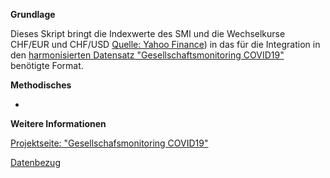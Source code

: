 
**Grundlage**

Dieses Skript bringt die Indexwerte des SMI und die Wechselkurse CHF/EUR und CHF/USD [Quelle: Yahoo Finance](https://finance.yahoo.com)) in das für die Integration in den [harmonisierten Datensatz "Gesellschaftsmonitoring COVID19"](https://raw.githubusercontent.com/statistikZH/covid19monitoring/master/covid19socialmonitoring.csv) benötigte Format. 

**Methodisches**

-

**Weitere Informationen**

[Projektseite: "Gesellschafsmonitoring COVID19"](https://github.com/statistikZH/covid19monitoring)

[Datenbezug](https://www.web.statistik.zh.ch/covid19_indikatoren_uebersicht/#/)






